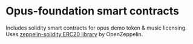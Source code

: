 # Opus-foundation smart contracts
Includes solidity smart contracts for opus demo token & music licensing.
Uses [zeppelin-solidity ERC20 library](https://github.com/OpenZeppelin/zeppelin-solidity 
) by OpenZeppelin. 